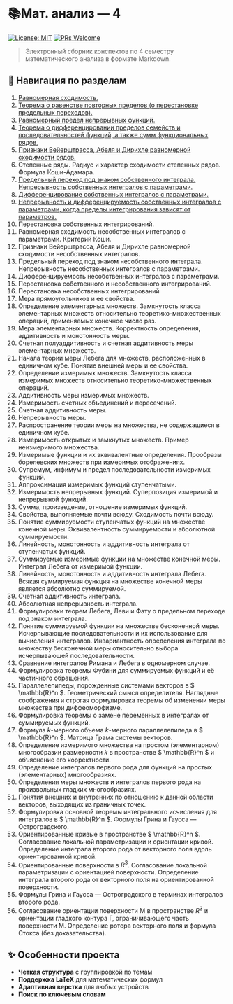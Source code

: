 # 📚Мат. анализ — 4

[![License: MIT](https://img.shields.io/badge/License-MIT-yellow.svg)](https://opensource.org/licenses/MIT)
[![PRs Welcome](https://img.shields.io/badge/PRs-welcome-brightgreen.svg)](https://github.com/t-puzanov/calculus-4/pulls)

> Электронный сборник конспектов по 4 семестру математического анализа в формате Markdown.

## 🧭 Навигация по разделам

1. [Равномерная сходимость.](./articles/uniform_convergence.md)
2. [Теорема о равенстве повторных пределов (о перестановке предельных переходов).](./articles/iterated_limits.md)
3. [Равномерный предел непрерывных функций.](./articles/limit_continuity.md)
4. [Теорема о дифференцировании пределов семейств и последовательностей функций, а также сумм функциональных рядов.](./articles/differentiation_of_limits.md)
5. [Признаки Вейерштрасса, Абеля и Дирихле равномерной сходимости рядов.](./articles/сonvergence_tests_for_series.md)
6. Степенные ряды. Радиус и характер сходимости степенных рядов. Формула Коши-Адамара.
7. [Предельный переход под знаком собственного интеграла. Непрерывность собственных интегралов с параметрами.](./articles/limits_of_proper_integral.md)
8. [Дифференцирование собственных интегралов с параметрами.](./articles/diff_of_proper_integral_1.md)
9. [Непрерывность и дифференцируемость собственных интегралов с параметрами, когда пределы интегрирования зависят от параметров.](./articles/diff_of_proper_integral_2.md)
10. Перестановка собственных интегрирований.
11. Равномерная сходимость несобственных интегралов с параметрами. Критерий Коши.
12. Признаки Вейерштрасса, Абеля и Дирихле равномерной сходимости несобственных интегралов.
13. Предельный переход под знаком несобственного интеграла. Непрерывность несобственных интегралов с параметрами.
14. Дифференцируемость несобственных интегралов с параметрами.
15. Перестановка собственного и несобственного интегрирований.
16. Перестановка несобственных интегрирований
17. Мера прямоугольников и ее свойства.
18. Определение элементарных множеств. Замкнутость класса элементарных множеств относительно теоретико-множественных операций, применяемых конечное число раз.
19. Мера элементарных множеств. Корректность определения, аддитивность и монотонность меры.
20. Счетная полуаддитивность и счетная аддитивность меры элементарных множеств.
21. Начала теории меры Лебега для множеств, расположенных в единичном кубе. Понятие внешней меры и ее свойства.
22. Определение измеримых множеств. Замкнутость класса измеримых множеств относительно теоретико-множественных операций.
23. Аддитивность меры измеримых множеств.
24. Измеримость счетных объединений и пересечений.
25. Счетная аддитивность меры.
26. Непрерывность меры.
27. Распространение теории меры на множества, не содержащиеся в единичном кубе.
28. Измеримость открытых и замкнутых множеств. Пример неизмеримого множества.
29. Измеримые функции и их эквивалентные определения. Прообразы борелевских множеств при измеримых отображениях.
30. Супремум, инфимум и предел последовательности измеримых функций.
31. Аппроксимация измеримых функций ступенчатыми.
32. Измеримость непрерывных функций. Суперпозиция измеримой и непрерывной функций.
33. Сумма, произведение, отношение измеримых функций.
34. Свойства, выполняемые почти всюду. Сходимость почти всюду.
35. Понятие суммируемости ступенчатых функций на множестве конечной меры. Эквивалентность суммируемости и абсолютной суммируемости.
36. Линейность, монотонность и аддитивность интеграла от ступенчатых функций.
37. Суммируемые измеримые функции на множестве конечной меры. Интеграл Лебега от измеримой функции.
38. Линейность, монотонность и аддитивность интеграла Лебега. Всякая суммируемая функция на множестве конечной меры является абсолютно суммируемой.
39. Счетная аддитивность интеграла.
40. Абсолютная непрерывность интеграла.
41. Формулировки теорем Лебега, Леви и Фату о предельном переходе под знаком интеграла.
42. Понятие суммируемой функции на множестве бесконечной меры. Исчерпывающие последовательности и их использование для вычисления интегралов. Инвариантность определения интеграла по множеству бесконечной меры относительно выбора исчерпывающей последовательности.
43. Сравнение интегралов Римана и Лебега в одномерном случае.
44. Формулировка теоремы Фубини для суммируемых функций и её частичного обращения.
45. Параллелепипеды, порожденные системами векторов в $ \mathbb{R}^n $. Геометрический смысл определителя. Наглядные соображения и строгая формулировка теоремы об изменении меры множества при диффеоморфизме.
46. Формулировка теоремы о замене переменных в интегралах от суммируемых функций.
47. Формула $k$-мерного объема $k$-мерного параллелепипеда в $ \mathbb{R}^n $. Матрица Грама системы векторов.
48. Определение измеримого множества на простом (элементарном) многообразии размерности $k$ в пространстве $ \mathbb{R}^n $ и объяснение его корректности.
49. Определение интегралов первого рода для функций на простых (элементарных) многообразиях.
50. Определения меры множеств и интегралов первого рода на произвольных гладких многообразиях.
51. Понятия внешних и внутренних по отношению к данной области векторов, выходящих из граничных точек.
52. Формулировка основной теоремы интегрального исчисления для интегралов в $ \mathbb{R}^n $. Формулы Грина и Гаусса — Остроградского.
53. Ориентированные кривые в пространстве $ \mathbb{R}^n $. Согласование локальной параметризации и ориентации кривой. Определение интеграла второго рода от векторного поля вдоль ориентированной кривой.
54. Ориентированные поверхности в $R^3$. Согласование локальной параметризации с ориентацией поверхности. Определение интеграла второго рода от векторного поля на ориентированной поверхности.
55. Формулы Грина и Гаусса — Остроградского в терминах интегралов второго рода.
56. Согласование ориентации поверхности M в пространстве $R^3$ и ориентации гладкого контура Γ, ограничивающего часть поверхности M. Определение ротора векторного поля и формула Стокса (без доказательства).

## ✨ Особенности проекта
- **Четкая структура** с группировкой по темам
- **Поддержка LaTeX** для математических формул
- **Адаптивная верстка** для любых устройств
- **Поиск по ключевым словам**
